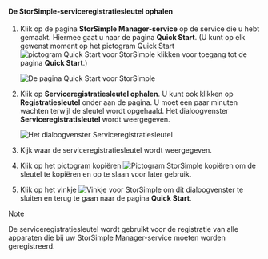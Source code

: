 <!--author=SharS last changed: 9/17/15-->


#### <a name="to-get-the-storsimple-service-registration-key"></a>De StorSimple-serviceregistratiesleutel ophalen
1. Klik op de pagina **StorSimple Manager-service** op de service die u hebt gemaakt. Hiermee gaat u naar de pagina **Quick Start**. (U kunt op elk gewenst moment op het pictogram Quick Start ![pictogram Quick Start voor StorSimple](./media/storsimple-get-service-registration-key-gov/HCS_QuickStartIcon-include.png) klikken voor toegang tot de pagina **Quick Start**.)
   
     ![De pagina Quick Start voor StorSimple](./media/storsimple-get-service-registration-key-gov/HCS_ServiceQuickStart-gov-include.png)
2. Klik op **Serviceregistratiesleutel ophalen**. U kunt ook klikken op **Registratiesleutel** onder aan de pagina. U moet een paar minuten wachten terwijl de sleutel wordt opgehaald. Het dialoogvenster **Serviceregistratisleutel** wordt weergegeven.
   
     ![Het dialoogvenster Serviceregistratiesleutel](./media/storsimple-get-service-registration-key-gov/HCS_ServiceRegistrationKey-gov-include.png)
3. Kijk waar de serviceregistratiesleutel wordt weergegeven.
4. Klik op het pictogram kopiëren ![Pictogram StorSimple kopiëren](./media/storsimple-get-service-registration-key-gov/HCS_CopyIcon-include.png) om de sleutel te kopiëren en op te slaan voor later gebruik.
5. Klik op het vinkje ![Vinkje voor StorSimple](./media/storsimple-get-service-registration-key-gov/HCS_CheckIcon-include.png) om dit dialoogvenster te sluiten en terug te gaan naar de pagina **Quick Start**.

> [!NOTE]
> De serviceregistratiesleutel wordt gebruikt voor de registratie van alle apparaten die bij uw StorSimple Manager-service moeten worden geregistreerd.
> 
> 



<!--HONumber=Jan17_HO3-->


